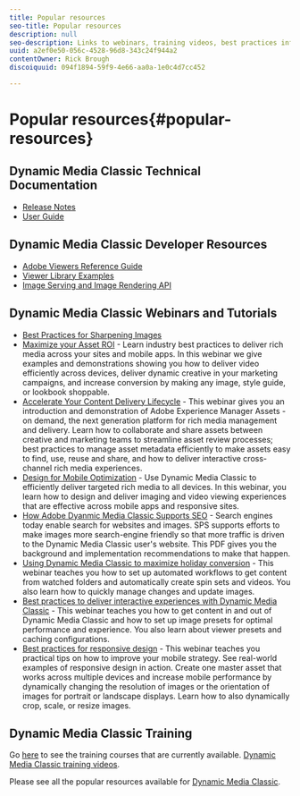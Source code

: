 ```yaml
---
title: Popular resources
seo-title: Popular resources
description: null
seo-description: Links to webinars, training videos, best practices information, and developer resources.
uuid: a2ef0e50-056c-4528-96d8-343c24f944a2
contentOwner: Rick Brough
discoiquuid: 094f1894-59f9-4e66-aa0a-1e0c4d7cc452

---
```


# Popular resources{#popular-resources}

## Dynamic Media Classic Technical Documentation

* [Release Notes](https://docs.adobe.com/content/help/en/dynamic-media-developer-resources/release-notes/s7rn2017.html)
* [User Guide](introduction.md)

## Dynamic Media Classic Developer Resources

* [Adobe Viewers Reference Guide](https://docs.adobe.com/content/help/en/dynamic-media-developer-resources/library/home.html)
* [Viewer Library Examples](https://landing.adobe.com/en/na/dynamic-media/ctir-2755/live-demos.html)
* [Image Serving and Image Rendering API](https://docs.adobe.com/content/help/en/dynamic-media-developer-resources/image-serving-api/home.html)

## Dynamic Media Classic Webinars and Tutorials

* [Best Practices for Sharpening Images](/help/assets/s7_sharpening_images.pdf)
* [Maximize your Asset ROI](https://adobecustomersuccess.adobeconnect.com/p5ar3hfrrec/?launcher=false&fcsContent=true&pbMode=normal&proto=true) - Learn industry best practices to deliver rich media across your sites and mobile apps. In this webinar we give examples and demonstrations showing you how to deliver video efficiently across devices, deliver dynamic creative in your marketing campaigns, and increase conversion by making any image, style guide, or lookbook shoppable.
* [Accelerate Your Content Delivery Lifecycle](https://adobecustomersuccess.adobeconnect.com/p88ducm9pqv/) - This webinar gives you an introduction and demonstration of Adobe Experience Manager Assets - on demand, the next generation platform for rich media management and delivery. Learn how to collaborate and share assets between creative and marketing teams to streamline asset review processes; best practices to manage asset metadata efficiently to make assets easy to find, use, reuse and share, and how to deliver interactive cross-channel rich media experiences.
* [Design for Mobile Optimization](https://adobecustomersuccess.adobeconnect.com/p6oqd3wydif/?launcher=false&fcsContent=true&pbMode=normal&proto=true) - Use Dynamic Media Classic to efficiently deliver targeted rich media to all devices. In this webinar, you learn how to design and deliver imaging and video viewing experiences that are effective across mobile apps and responsive sites.
* [How Adobe Dyanmic Media Classic Supports SEO](/help/assets/s7_seo.pdf) - Search engines today enable search for websites and images. SPS supports efforts to make images more search-engine friendly so that more traffic is driven to the Dynamic Media Classic user's website. This PDF gives you the background and implementation recommendations to make that happen.
* [Using Dynamic Media Classic to maximize holiday conversion](https://adobecustomersuccess.adobeconnect.com/p32n1yr85c9/?proto=true) - This webinar teaches you how to set up automated workflows to get content from watched folders and automatically create spin sets and videos. You also learn how to quickly manage changes and update images.
* [Best practices to deliver interactive experiences with Dynamic Media Classic](https://seminars.adobeconnect.com/p7wb8ej3u6d/) - This webinar teaches you how to get content in and out of Dynamic Media Classic and how to set up image presets for optimal performance and experience. You also learn about viewer presets and caching configurations.
* [Best practices for responsive design](https://offers.adobe.com/en/na/marketing/landings/_40458_responsive_design_live_on_demand_webinar.html) - This webinar teaches you practical tips on how to improve your mobile strategy. See real-world examples of responsive design in action. Create one master asset that works across multiple devices and increase mobile performance by dynamically changing the resolution of images or the orientation of images for portrait or landscape displays. Learn how to also dynamically crop, scale, or resize images.

## Dynamic Media Classic Training

Go [here](https://training.adobe.com/training/courses.html#product=adobe-scene7) to see the training courses that are currently available.
[Dynamic Media Classic training videos](https://docs.adobe.com/content/help/en/dynamic-media-classic/using/intro/training-videos.html).

Please see all the popular resources available for [Dynamic Media Classic](home.md).